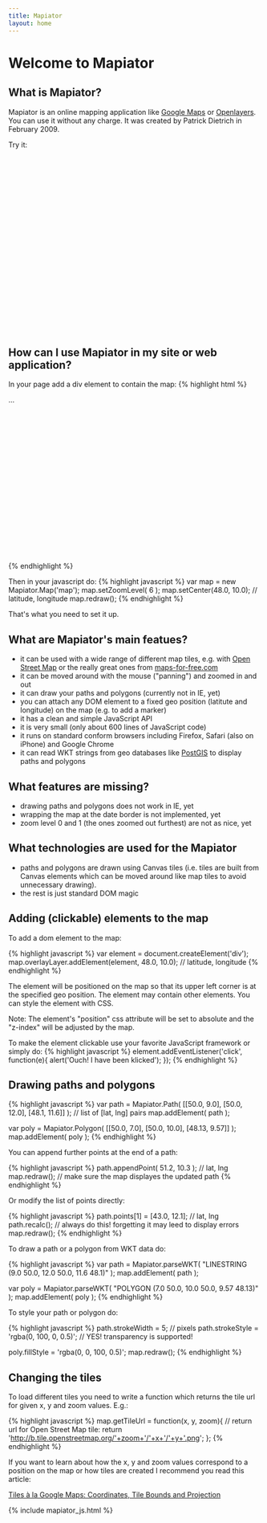 ```yaml
---
title: Mapiator
layout: home
---
```


Welcome to Mapiator
====================

What is Mapiator?
------------------

Mapiator is an online mapping application like <a href="http://maps.google.com">Google Maps</a> or
<a href="http://openlayers.org">Openlayers</a>. You can use it without any charge. It was created by Patrick Dietrich in February 2009.

Try it:

<div id="map" style="width:760px; height:350px; position:relative;">
</div>


How can I use Mapiator in my site or web application?
--------------------------------------------------------

In your page add a div element to contain the map:
{% highlight html %}
<script type="text/javascript" src="Mapiator.js"></script>
...
<div id="map" style="width:400px; height:300px; position:relative"></div>
{% endhighlight %}

Then in your javascript do:
{% highlight javascript %}
var map = new Mapiator.Map('map');
map.setZoomLevel( 6 );
map.setCenter(48.0, 10.0); // latitude, longitude
map.redraw();
{% endhighlight %}

That's what you need to set it up.


What are Mapiator's main featues?
-----------------------------------

* it can be used with a wide range of different map tiles, e.g. with <a href="http://www.openstreetmap.org/">Open Street Map</a> or the really great ones from <a href="http://www.maps-for-free.com/">maps-for-free.com</a>
* it can be moved around with the mouse ("panning") and zoomed in and out
* it can draw your paths and polygons (currently not in IE, yet)
* you can attach any DOM element to a fixed geo position (latitute and longitude) on the map (e.g. to add a marker)
* it has a clean and simple JavaScript API
* it is very small (only about 600 lines of JavaScript code)
* it runs on standard conform browsers including Firefox, Safari (also on iPhone) and Google Chrome
* it can read WKT strings from geo databases like <a href="http://postgis.refractions.net/">PostGIS</a> to display paths and polygons

What features are missing?
------------------------------

* drawing paths and polygons does not work in IE, yet
* wrapping the map at the date border is not implemented, yet
* zoom level 0 and 1 (the ones zoomed out furthest) are not as nice, yet


What technologies are used for the Mapiator
-----------------------------------------------

* paths and polygons are drawn using Canvas tiles (i.e. tiles are built from Canvas elements which can be moved around like map tiles to avoid unnecessary drawing).
* the rest is just standard DOM magic

Adding (clickable) elements to the map
-------------------------------------------

To add a dom element to the map:

{% highlight javascript %}
var element = document.createElement('div');
map.overlayLayer.addElement(element, 48.0, 10.0); // latitude, longitude
{% endhighlight %}

The element will be positioned on the map so that its upper left corner is at the specified geo position.
The element may contain other elements. You can style the element with CSS.

Note: The element's "position" css attribute will be set to absolute and the "z-index" will be adjusted by the map.

To make the element clickable use your favorite JavaScript framework or simply do:
{% highlight javascript %}
element.addEventListener('click', function(e){
	alert('Ouch! I have been klicked');
});
{% endhighlight %}

Drawing paths and polygons
----------------------------

{% highlight javascript %}
var path = Mapiator.Path( [[50.0, 9.0], [50.0, 12.0], [48.1, 11.6]] );
                          // list of [lat, lng] pairs
map.addElement( path );

var poly = Mapiator.Polygon( [[50.0, 7.0], [50.0, 10.0], [48.13, 9.57]] );
map.addElement( poly );
{% endhighlight %}

You can append further points at the end of a path:

{% highlight javascript %}
path.appendPoint( 51.2, 10.3 ); // lat, lng
map.redraw(); // make sure the map displayes the updated path
{% endhighlight %}

Or modify the list of points directly:

{% highlight javascript %}
path.points[1] = [43.0, 12.1]; // lat, lng
path.recalc(); // always do this! forgetting it may leed to display errors
map.redraw();
{% endhighlight %}


To draw a path or a polygon from WKT data do:

{% highlight javascript %}
var path = Mapiator.parseWKT( "LINESTRING (9.0 50.0, 12.0 50.0, 11.6 48.1)" );
map.addElement( path );

var poly = Mapiator.parseWKT( "POLYGON (7.0 50.0, 10.0 50.0, 9.57 48.13)" );
map.addElement( poly );
{% endhighlight %}

To style your path or polygon do:

{% highlight javascript %}
path.strokeWidth = 5; // pixels
path.strokeStyle = 'rgba(0, 100, 0, 0.5)'; // YES! transparency is supported!

poly.fillStyle = 'rgba(0, 0, 100, 0.5)';
map.redraw();
{% endhighlight %}

Changing the tiles
-------------------

To load different tiles you need to write a function which returns the tile url for given x, y and zoom values. E.g.:

{% highlight javascript %}
map.getTileUrl = function(x, y, zoom){
  // return url for Open Street Map tile:
  return 'http://b.tile.openstreetmap.org/'+zoom+'/'+x+'/'+y+'.png';
};
{% endhighlight %}

If you want to learn about how the x, y and zoom values correspond to a position on the map or how tiles
are created I recommend you read this article:

<a href="http://www.maptiler.org/google-maps-coordinates-tile-bounds-projection/">Tiles à la Google Maps: Coordinates, Tile Bounds and Projection</a>


{% include mapiator_js.html %}



























